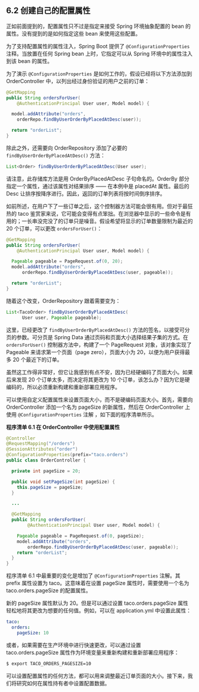 ## 6.2 创建自己的配置属性

正如前面提到的，配置属性只不过是指定来接受 Spring 环境抽象配置的 bean 的属性。没有提到的是如何指定这些 bean 来使用这些配置。

为了支持配置属性的属性注入，Spring Boot 提供了 `@ConfigurationProperties` 注释。当放置在任何 Spring bean 上时，它指定可以从 Spring 环境中的属性注入到该 bean 的属性。

为了演示 `@ConfigurationProperties` 是如何工作的，假设已经将以下方法添加到 OrderController 中，以列出经过身份验证的用户之前的订单：

```java
@GetMapping
public String ordersForUser(
    @AuthenticationPrincipal User user, Model model) {

  model.addAttribute("orders",
    orderRepo.findByUserOrderByPlacedAtDesc(user));

  return "orderList";
}
```

除此之外，还需要向 OrderRepository 添加了必要的 `findByUserOrderByPlacedAtDesc()` 方法：

```java
List<Order> findByUserOrderByPlacedAtDesc(User user);
```

请注意，此存储库方法是用 OrderByPlacedAtDesc 子句命名的。OrderBy 部分指定一个属性，通过该属性对结果排序 —— 在本例中是 placedAt 属性。最后的 Desc 让排序按降序进行。因此，返回的订单列表将按时间倒序排序。

如前所述，在用户下了一些订单之后，这个控制器方法可能会很有用。但对于最狂热的 taco 鉴赏家来说，它可能会变得有点笨拙。在浏览器中显示的一些命令是有用的；一长串没完没了的订单只是噪音。假设希望将显示的订单数量限制为最近的 20 个订单，可以更改 `ordersForUser()`：

```java
@GetMapping
public String ordersForUser(
    @AuthenticationPrincipal User user, Model model) {

  Pageable pageable = PageRequest.of(0, 20);
  model.addAttribute("orders",
      orderRepo.findByUserOrderByPlacedAtDesc(user, pageable));

  return "orderList";
}
```

随着这个改变，OrderRepository 跟着需要变为：

```java
List<TacoOrder> findByUserOrderByPlacedAtDesc(
      User user, Pageable pageable);
```

这里，已经更改了 `findByUserOrderByPlacedAtDesc()` 方法的签名，以接受可分页的参数。可分页是 Spring Data 通过页码和页面大小选择结果子集的方式。在 `ordersForUser()` 控制器方法中，构建了一个 PageRequest 对象，该对象实现了 Pageable 来请求第一个页面（page zero），页面大小为 20，以便为用户获得最多 20 个最近下的订单。

虽然这工作得非常好，但它让我感到有点不安，因为已经硬编码了页面大小。如果后来发现 20 个订单太多，而决定将其更改为 10 个订单，该怎么办？因为它是硬编码的，所以必须重新构建和重新部署应用程序。

可以使用自定义配置属性来设置页面大小，而不是硬编码页面大小。首先，需要向 OrderController 添加一个名为 pageSize 的新属性，然后在 OrderController 上使用 `@ConfigurationProperties` 注解 ，如下面的程序清单所示。

**程序清单 6.1 在 OrderController 中使用配置属性**
```java
@Controller
@RequestMapping("/orders")
@SessionAttributes("order")
@ConfigurationProperties(prefix="taco.orders")
public class OrderController {

  private int pageSize = 20;

  public void setPageSize(int pageSize) {
    this.pageSize = pageSize;
  }

  ...

  @GetMapping
  public String ordersForUser(
        @AuthenticationPrincipal User user, Model model) {

    Pageable pageable = PageRequest.of(0, pageSize);
    model.addAttribute("orders",
        orderRepo.findByUserOrderByPlacedAtDesc(user, pageable));
    return "orderList";
  }
}
```

程序清单 6.1 中最重要的变化是增加了 `@ConfigurationProperties` 注解。其 prefix 属性设置为 taco。这意味着在设置 pageSize 属性时，需要使用一个名为 taco.orders.pageSize 的配置属性。

新的 pageSize 属性默认为 20。但是可以通过设置 taco.orders.pageSize 属性轻松地将其更改为想要的任何值。例如，可以在 application.yml 中设置此属性：

```yaml
taco:
  orders:
    pageSize: 10
```

或者，如果需要在生产环境中进行快速更改，可以通过设置 taco.orders.pageSize 属性作为环境变量来重新构建和重新部署应用程序：

```bash
$ export TACO_ORDERS_PAGESIZE=10
```

可以设置配置属性的任何方法，都可以用来调整最近订单页面的大小。接下来，我们将研究如何在属性持有者中设置配置数据。


